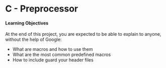 # C - Preprocessor

#### Learning Objectives
At the end of this project, you are expected to be able to explain to anyone, without the help of Google:

 - What are macros and how to use them
 - What are the most common predefined macros
 - How to include guard your header files
